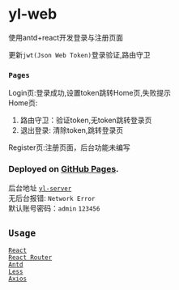 # yl-web

使用antd+react开发登录与注册页面

更新`jwt(Json Web Token)`登录验证,路由守卫  
### `Pages`
Login页:登录成功,设置token跳转Home页,失败提示  
Home页:    
  1. 路由守卫：验证token,无token跳转登录页  
  2. 退出登录: 清除token,跳转登录页  

Register页:注册页面，后台功能未编写        
### Deployed on [GitHub Pages](https://inditf.github.io/yl-web/).
后台地址 [`yl-server`](https://github.com/inditf/yl-server)  
无后台报错: `Network Error`  
默认账号密码：`admin` `123456`
## `Usage`
[`React`](https://react.docschina.org/)  
[`React Router`](https://reactrouter.com/en/main)  
[`Antd`](https://ant.design/docs/react/introduce)   
[`Less`](https://less.bootcss.com/)   
[`Axios`](https://axios-http.com/zh/docs/intro)
 

